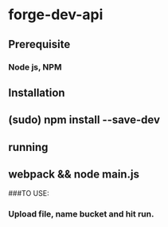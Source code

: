 # forge-dev-api

## Prerequisite
### Node js, NPM

## Installation
## (sudo) npm install --save-dev

## running
## webpack && node main.js

###TO USE:
### Upload file, name bucket and hit run.
